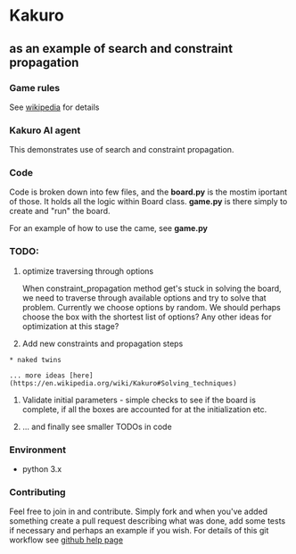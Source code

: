 # Kakuro
## as an example of search and constraint propagation

### Game rules

See [wikipedia](https://en.wikipedia.org/wiki/Kakuro) for details

### Kakuro AI agent

This demonstrates use of search and constraint propagation.

### Code

Code is broken down into few files, and the **board.py** is the mostim iportant of those. It holds all the logic within Board class.
**game.py** is there simply to create and "run" the board.

For an example of how to use the came, see **game.py**

### TODO:

  1. optimize traversing through options

     When constraint_propagation method get's stuck in solving the board, we need to traverse through available options and try to solve that problem.
     Currently we choose options by random. We should perhaps choose the box with the shortest list of options? Any other ideas for optimization at this stage?

  1. Add new constraints and propagation steps

    * naked twins

    ... more ideas [here](https://en.wikipedia.org/wiki/Kakuro#Solving_techniques)

  1. Validate initial parameters - simple checks to see if the board is complete, if all the boxes are accounted for at the initialization etc.

  1. ... and finally see smaller TODOs in code

### Environment

 * python 3.x

### Contributing

Feel free to join in and contribute. Simply fork and when you've added something create a pull request describing what was done, add some tests if necessary and perhaps an example if you wish. For details of this git workflow see [github help page](https://github.com/processing/processing/wiki/Contributing-to-Processing-with-Pull-Requests)
